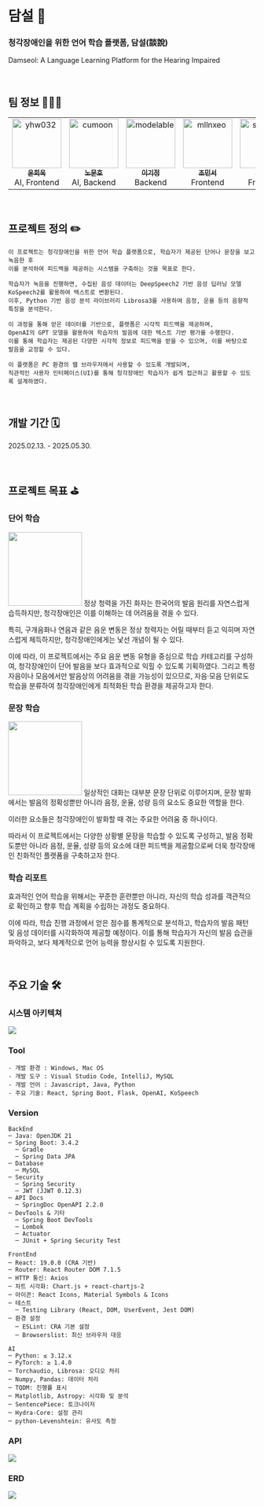 # 담설 💬
### 청각장애인을 위한 언어 학습 플랫폼, 담설(談說)
Damseol: A Language Learning Platform for the Hearing Impaired

<br>

## 팀 정보 🧑‍🤝‍🧑
<table align="center">
    <tr align="center">
        <td><a href="https://github.com/yhw032">
            <img src="https://avatars.githubusercontent.com/yhw032" width="100px"  alt="yhw032"/><br/>
            <sub><b>윤희욱</b></sub></a>
            <br/> AI, Frontend
        </td>
        <td ><a href="https://github.com/cumoon">
            <img src="https://avatars.githubusercontent.com/cumoon"  width="100px"  alt="cumoon"/><br/>
            <sub><b>노문호</b></sub></a>  
            <br/> AI, Backend
        </td>
        <td><a href="https://github.com/modelable">
            <img src="https://avatars.githubusercontent.com/modelable" width="100px" alt="modelable"/><br/>
            <sub><b>이기정</b></sub></a>
            <br/> Backend
        </td>
        <td><a href="https://github.com/mllnxeo">
            <img src="https://avatars.githubusercontent.com/mllnxeo"  width="100px" alt="mllnxeo"/><br/>
            <sub><b>조민서</b></sub></a>
            <br/> Frontend
        </td>
        <td><a href="https://github.com/sseung6">
            <img src="https://avatars.githubusercontent.com/sseung6" width="100px" alt="sseung6"/><br/>
            <sub><b>오승민</b></sub></a>
            <br/> Frontend
        </td>
    </tr>
</table>

<br>

## 프로젝트 정의 ✏️
``` 
이 프로젝트는 청각장애인을 위한 언어 학습 플랫폼으로, 학습자가 제공된 단어나 문장을 보고 녹음한 후
이를 분석하여 피드백을 제공하는 시스템을 구축하는 것을 목표로 한다.

학습자가 녹음을 진행하면, 수집된 음성 데이터는 DeepSpeech2 기반 음성 딥러닝 모델 KoSpeech2를 활용하여 텍스트로 변환된다.
이후, Python 기반 음성 분석 라이브러리 Librosa3를 사용하여 음정, 운율 등의 음향적 특징을 분석한다.

이 과정을 통해 얻은 데이터를 기반으로, 플랫폼은 시각적 피드백을 제공하며,
OpenAI의 GPT 모델을 활용하여 학습자의 발음에 대한 텍스트 기반 평가를 수행한다.
이를 통해 학습자는 제공된 다양한 시각적 정보로 피드백을 받을 수 있으며, 이를 바탕으로 발음을 교정할 수 있다.

이 플랫폼은 PC 환경의 웹 브라우저에서 사용할 수 있도록 개발되며,
직관적인 사용자 인터페이스(UI)를 통해 청각장애인 학습자가 쉽게 접근하고 활용할 수 있도록 설계하였다.
```

<br>

## 개발 기간 🗓️

2025.02.13. - 2025.05.30.

<br>

## 프로젝트 목표 ⛳

### 단어 학습
<img src = "./readme_images/word-practice.png" width="150px"/>
정상 청력을 가진 화자는 한국어의 발음 원리를 자연스럽게 습득하지만,
청각장애인은 이를 이해하는 데 어려움을 겪을 수 있다.

특히, 구개음화나 연음과 같은 음운 변동은 정상 청력자는 어릴 때부터 듣고 익히며 자연스럽게 체득하지만,
청각장애인에게는 낯선 개념이 될 수 있다. 

이에 따라, 이 프로젝트에서는 주요 음운 변동 유형을 중심으로 학습 카테고리를 구성하여,
청각장애인이 단어 발음을 보다 효과적으로 익힐 수 있도록 기획하였다.
그리고 특정 자음이나 모음에서만 발음상의 어려움을 겪을 가능성이 있으므로,
자음·모음 단위로도 학습을 분류하여 청각장애인에게 최적화된 학습 환경을 제공하고자 한다.

### 문장 학습
<img src = "./readme_images/sentence-practice.png" width="150px"/>
일상적인 대화는 대부분 문장 단위로 이루어지며, 
문장 발화에서는 발음의 정확성뿐만 아니라 음정, 운율, 성량 등의 요소도 중요한 역할을 한다.

이러한 요소들은 청각장애인이 발화할 때 겪는 주요한 어려움 중 하나이다.

따라서 이 프로젝트에서는 다양한 상황별 문장을 학습할 수 있도록 구성하고, 
발음 정확도뿐만 아니라 음정, 운율, 성량 등의 요소에 대한 피드백을 제공함으로써
더욱 청각장애인 친화적인 플랫폼을 구축하고자 한다.

### 학습 리포트
효과적인 언어 학습을 위해서는 꾸준한 훈련뿐만 아니라, 
자신의 학습 성과를 객관적으로 확인하고 향후 학습 계획을 수립하는 과정도 중요하다.

이에 따라, 학습 진행 과정에서 얻은 점수를 통계적으로 분석하고,
학습자의 발음 패턴 및 음성 데이터를 시각화하여 제공할 예정이다.
이를 통해 학습자가 자신의 발음 습관을 파악하고, 보다 체계적으로 언어 능력을 향상시킬 수 있도록 지원한다.

<br>

## 주요 기술 🛠️

### 시스템 아키텍쳐
<img src="./readme_images/project-structure.png"/>

### Tool 
```
- 개발 환경 : Windows, Mac OS
- 개발 도구 : Visual Studio Code, IntelliJ, MySQL
- 개발 언어 : Javascript, Java, Python
- 주요 기술: React, Spring Boot, Flask, OpenAI, KoSpeech
```

### Version

```
BackEnd
─ Java: OpenJDK 21
─ Spring Boot: 3.4.2
  ─ Gradle
  ─ Spring Data JPA
─ Database
  ─ MySQL
─ Security
  ─ Spring Security
  ─ JWT (JJWT 0.12.3)
─ API Docs
  ─ SpringDoc OpenAPI 2.2.0
─ DevTools & 기타
  ─ Spring Boot DevTools
  ─ Lombok
  ─ Actuator
  ─ JUnit + Spring Security Test

FrontEnd
─ React: 19.0.0 (CRA 기반)
─ Router: React Router DOM 7.1.5
─ HTTP 통신: Axios
─ 차트 시각화: Chart.js + react-chartjs-2
─ 아이콘: React Icons, Material Symbols & Icons
─ 테스트
  ─ Testing Library (React, DOM, UserEvent, Jest DOM)
─ 환경 설정
  ─ ESLint: CRA 기본 설정
  ─ Browserslist: 최신 브라우저 대응

AI
─ Python: ≤ 3.12.x
─ PyTorch: ≥ 1.4.0
─ Torchaudio, Librosa: 오디오 처리
─ Numpy, Pandas: 데이터 처리
─ TQDM: 진행률 표시
─ Matplotlib, Astropy: 시각화 및 분석
─ SentencePiece: 토크나이저
─ Hydra-Core: 설정 관리
─ python-Levenshtein: 유사도 측정
```

### API
<img src = "./readme_images/swagger.png" />

### ERD
<img src = "./readme_images/erd.png" />
